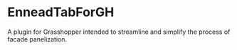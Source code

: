 # EnneadTabForGH

A plugin for Grasshopper intended to streamline and simplify the process of facade panelization.